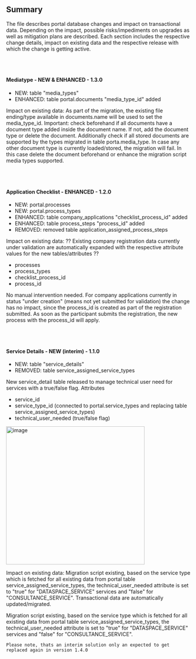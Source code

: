 ## Summary

The file describes portal database changes and impact on transactional data. Depending on the impact, possible risks/impediments on upgrades as well as mitigation plans are described.
Each section includes the respective change details, impact on existing data and the respective release with which the change is getting active.

<br>
<br>

#### Mediatype - NEW & ENHANCED - 1.3.0

* NEW: table "media_types"
* ENHANCED: table portal.documents "media_type_id" added

Impact on existing data:
As part of the migration, the existing file ending/type available in documents.name will be used to set the media_type_id. Important: check beforehand if all documents have a document type added inside the document name. If not, add the document type or delete the document.
Additionally check if all stored documents are supported by the types migrated in table porta.media_type. In case any other document type is currently loaded/stored, the migration will fail. In this case delete the document beforehand or enhance the migration script media types supported.

<br>
<br>

#### Application Checklist - ENHANCED - 1.2.0

* NEW: portal.processes
* NEW: portal.process_types
* ENHANCED: table company_applications "checklist_process_id" added
* ENHANCED: table process_steps "process_id" added
* REMOVED: removed table application_assigned_process_steps

Impact on existing data:
?? Existing company registration data currently under validation are automatically expanded with the respective attribute values for the new tables/attributes ??
* processes
* process_types
* checklist_process_id
* process_id

No manual intervention needed.
For company applications currently in status "under creation" (means not yet submitted for validation) the change has no impact, since the process_id is created as part of the registration submitted. As soon as the participant submits the registration, the new process with the process_id will apply.

<br>
<br>

#### Service Details - NEW (interim) - 1.1.0

* NEW: table "service_details"
* REMOVED: table service_assigned_service_types

New service_detail table released to manage technical user need for services with a true/false flag.
Attributes
* service_id 
* service_type_id (connected to portal.service_types and replacing table service_assigned_service_types)
* technical_user_needed (true/false flag)

<img width="376" alt="image" src="https://user-images.githubusercontent.com/94133633/228341713-1bbc0354-0ebf-42f7-bc37-135567037b60.png">

Impact on existing data:
Migration script existing, based on the service type which is fetched for all existing data from portal table service_assigned_service_types, the technical_user_needed attribute is set to "true" for "DATASPACE_SERVICE" services and "false" for "CONSULTANCE_SERVICE".
Transactional data are automatically updated/migrated. 

Migration script existing, based on the service type which is fetched for all existing data from portal table service_assigned_service_types, the technical_user_needed attribute is set to "true" for "DATASPACE_SERVICE" services and "false" for "CONSULTANCE_SERVICE".


```dif
Please note, thats an interim solution only an expected to get replaced again in version 1.4.0
```

<br>
<br>

